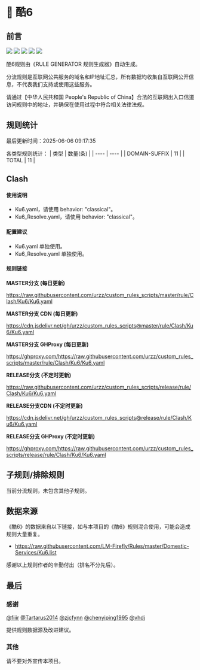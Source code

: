 # 🧸 酷6

## 前言

![](https://shields.io/badge/-移除重复规则-ff69b4) ![](https://shields.io/badge/-DOMAIN与DOMAIN--SUFFIX合并-green) ![](https://shields.io/badge/-DOMAIN--SUFFIX间合并-critical) ![](https://shields.io/badge/-DOMAIN--SUFFIX与DOMAIN--KEYWORD合并-blue) ![](https://shields.io/badge/-IP--CIDR(6)合并-blueviolet) 

酷6规则由《RULE GENERATOR 规则生成器》自动生成。

分流规则是互联网公共服务的域名和IP地址汇总，所有数据均收集自互联网公开信息，不代表我们支持或使用这些服务。

请通过【中华人民共和国 People's Republic of China】合法的互联网出入口信道访问规则中的地址，并确保在使用过程中符合相关法律法规。

## 规则统计

最后更新时间：2025-06-06 09:17:35

各类型规则统计：
| 类型 | 数量(条)  | 
| ---- | ----  |
| DOMAIN-SUFFIX | 11  | 
| TOTAL | 11  | 


## Clash 

#### 使用说明
- Ku6.yaml，请使用 behavior: "classical"。
- Ku6_Resolve.yaml，请使用 behavior: "classical"。

#### 配置建议
- Ku6.yaml 单独使用。
- Ku6_Resolve.yaml 单独使用。

#### 规则链接
**MASTER分支 (每日更新)**

https://raw.githubusercontent.com/urzz/custom_rules_scripts/master/rule/Clash/Ku6/Ku6.yaml

**MASTER分支 CDN (每日更新)**

https://cdn.jsdelivr.net/gh/urzz/custom_rules_scripts@master/rule/Clash/Ku6/Ku6.yaml

**MASTER分支 GHProxy (每日更新)**

https://ghproxy.com/https://raw.githubusercontent.com/urzz/custom_rules_scripts/master/rule/Clash/Ku6/Ku6.yaml

**RELEASE分支 (不定时更新)**

https://raw.githubusercontent.com/urzz/custom_rules_scripts/release/rule/Clash/Ku6/Ku6.yaml

**RELEASE分支CDN (不定时更新)**

https://cdn.jsdelivr.net/gh/urzz/custom_rules_scripts@release/rule/Clash/Ku6/Ku6.yaml

**RELEASE分支 GHProxy (不定时更新)**

https://ghproxy.com/https://raw.githubusercontent.com/urzz/custom_rules_scripts/release/rule/Clash/Ku6/Ku6.yaml

## 子规则/排除规则


当前分流规则，未包含其他子规则。

## 数据来源

《酷6》的数据来自以下链接，如与本项目的《酷6》规则混合使用，可能会造成规则大量重复。

- https://raw.githubusercontent.com/LM-Firefly/Rules/master/Domestic-Services/Ku6.list


感谢以上规则作者的辛勤付出（排名不分先后）。

## 最后

### 感谢

[@fiiir](https://github.com/fiiir) [@Tartarus2014](https://github.com/Tartarus2014) [@zjcfynn](https://github.com/zjcfynn) [@chenyiping1995](https://github.com/chenyiping1995) [@vhdj](https://github.com/vhdj)

提供规则数据源及改进建议。

### 其他

请不要对外宣传本项目。